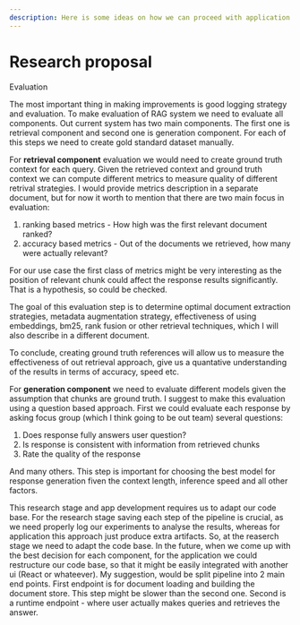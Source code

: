 ```yaml
---
description: Here is some ideas on how we can proceed with application
---
```


# Research proposal

Evaluation&#x20;

The most important thing in making improvements is good logging strategy and evaluation. To make evaluation of RAG system we need to evaluate all components. Out current system has two main components. The first one is retrieval component and second one is generation component. For each of this steps we need to create gold standard dataset manually.&#x20;

For **retrieval component** evaluation we would need to create ground truth context for each query. Given the retrieved context and ground truth context we can compute different metrics to measure quality of different retrival strategies. I would provide metrics description in a separate document, but for now it worth to mention that there are two main focus in evaluation:&#x20;

1. ranking based metrics - How high was the first relevant document ranked?
2. accuracy based metrics - Out of the documents we retrieved, how many were actually relevant?

For our use case the first class of metrics might be very interesting as the position of relevant chunk could affect the response results significantly. That is a hypothesis, so could be checked.&#x20;

The goal of this evaluation step is to determine optimal document extraction strategies, metadata augmentation strategy, effectiveness of using embeddings, bm25, rank fusion or other retrieval techniques, which I will also describe in a different document.&#x20;

To conclude, creating ground truth references will allow us to measure the effectiveness of out retrieval approach, give us a quantative understanding of the results in terms of accuracy, speed etc.&#x20;

For **generation component** we need to evaluate different models given the assumption that chunks are ground truth. I suggest to make this evaluation using a question based approach. First we could evaluate each response by asking focus group (which I think going to be out team) several questions:

1. Does response fully answers user question?&#x20;
2. Is response is consistent with information from retrieved chunks
3. Rate the quality of the response&#x20;

And many others. This step is important for choosing the best model for response generation fiven the context length, inference speed and all other factors.&#x20;



This research stage and app development requires us to adapt our code base. For the research stage saving each step of the pipeline is crucial, as we need properly log our experiments to analyse the results, whereas for application this approach just produce extra artifacts. So, at the reaserch stage we need to adapt the code base. In the future, when we come up with the best decision for each component, for the application we could restructure our code base, so that it might be easily integrated with another ui (React or whateever). My suggestion, would be split pipeline into 2 main end points. First endpoint is for document loading and building the document store. This step might be slower than the second one.  Second is a runtime endpoint - where user actually makes queries and retrieves the answer.&#x20;



